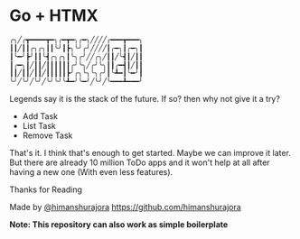 # Go + HTMX

```bash
╭╮╱╭┳━━━━┳━╮╭━┳━╮╭━╮╱╱╱╱╭━━━┳━━━╮
┃┃╱┃┃╭╮╭╮┃┃╰╯┃┣╮╰╯╭╯╱╱╱╱┃╭━╮┃╭━╮┃
┃╰━╯┣╯┃┃╰┫╭╮╭╮┃╰╮╭╯╱╱╭╮╱┃┃╱╰┫┃╱┃┃
┃╭━╮┃╱┃┃╱┃┃┃┃┃┃╭╯╰╮╱╭╯╰╮┃┃╭━┫┃╱┃┃
┃┃╱┃┃╱┃┃╱┃┃┃┃┃┣╯╭╮╰╮╰╮╭╯┃╰┻━┃╰━╯┃
╰╯╱╰╯╱╰╯╱╰╯╰╯╰┻━╯╰━╯╱╰╯╱╰━━━┻━━━╯
```

Legends say it is the stack of the future. If so? then why not give it a try?

- Add Task
- List Task
- Remove Task

That's it.
I think that's enough to get started. Maybe we can improve it later. But there are already 10 million ToDo apps and it won't help at all after having a new one (With even less features).

Thanks for Reading

Made by [@himanshurajora](https://himanshujangid.com) 
<https://github.com/himanshurajora>


**Note: This repository can also work as simple boilerplate**

